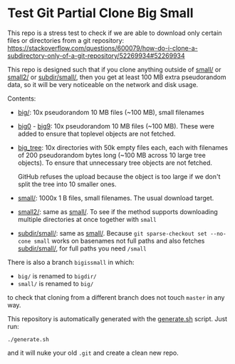 # Test Git Partial Clone Big Small

This repo is a stress test to check if we are able to download only certain files or directories from a git repository: https://stackoverflow.com/questions/600079/how-do-i-clone-a-subdirectory-only-of-a-git-repository/52269934#52269934

This repo is designed such that if you clone anything outside of [small/](small/) or [small2/](small2/) or [subdir/small/](subdir/small/), then you get at least 100 MB extra pseudorandom data, so it will be very noticeable on the network and disk usage.

Contents:

* [big/](big/): 10x pseudorandom 10 MB files (~100 MB), small filenames
* [big0](big0) - [big9](big9): 10x pseudorandom 10 MB files (~100 MB). These were added to ensure that toplevel objects are not fetched.
* [big_tree](big_tree/): 10x directories with 50k empty files each, each with filenames of 200 pseudorandom bytes long (~100 MB across 10 large tree objects). To ensure that unnecessary tree objects are not fetched.

  GitHub refuses the upload because the object is too large if we don't split the tree into 10 smaller ones.
* [small/](small/): 1000x 1 B files, small filenames. The usual download target.
* [small2/](small2/): same as [small/](small/). To see if the method supports downloading multiple directories at once together with `small`
* [subdir/small/](subdir/small/): same as [small/](small/). Because `git sparse-checkout set --no-cone small` works on basenames not full paths and also fetches [subdir/small/](subdir/small/), for full paths you need `/small`

There is also a branch `bigissmall` in which:

* `big/` is renamed to `bigdir/`
* `small/` is renamed to `big/`

to check that cloning from a different branch does not touch `master` in any way.

This repository is automatically generated with the [generate.sh](generate.sh) script. Just run:

```
./generate.sh
```

and it will nuke your old `.git` and create a clean new repo.
